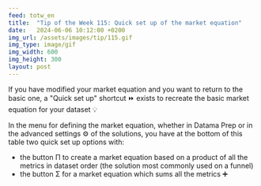 ```yaml
---
feed: totw_en
title:  "Tip of the Week 115: Quick set up of the market equation"
date:   2024-06-06 10:12:00 +0200
img_url: /assets/images/tip/115.gif
img_type: image/gif
img_width: 600
img_height: 300
layout: post
---
```


If you have modified your market equation and you want to return to the basic one, a "Quick set up" shortcut ⏩ exists to recreate the basic market equation for your dataset 💡  

In the menu for defining the market equation, whether in Datama Prep or in the advanced settings ⚙️ of the solutions, you have at the bottom of this table two quick set up options with:
  * the button Π to create a market equation based on a product of all the metrics in dataset order (the solution most commonly used on a funnel)
  * the button Σ for a market equation which sums all the metrics ➕
